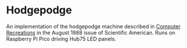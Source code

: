 # Hodgepodge
An implementation of the hodgepodge machine described in [Computer Recreations](https://www.jstor.org/stable/pdf/24989205.pdf) in the August 1988 issue of Scientific American. Runs on Raspberry Pi Pico driving Hub75 LED panels.
